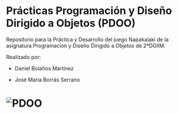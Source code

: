 # Prácticas Programación y Diseño Dirigido a Objetos (PDOO)
Repositorio para la Práctica y Desarrollo del juego Napakalaki de la asignatura Programación y Diseño Dirigido a Objetos de 2ºDGIIM.

Realizado por:

- Daniel Bolaños Martínez 

- José María Borrás Serrano

# ![PDOO](Recursos/Napakalaki.png)

